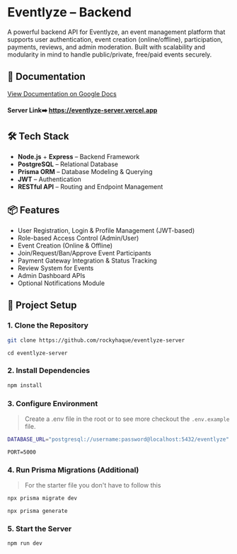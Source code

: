 # Eventlyze – Backend

A powerful backend API for Eventlyze, an event management platform that supports user authentication, event creation (online/offline), participation, payments, reviews, and admin moderation. Built with scalability and modularity in mind to handle public/private, free/paid events securely.

## 📃 Documentation

[View Documentation on Google Docs](https://docs.google.com/document/d/1f6UQgBlSqhzzRZYaLK6R0_hQVAHkPbuUWXwrNXMa3Rg/edit?usp=drive_link)

#### Server Link➡️ https://eventlyze-server.vercel.app

## 🛠 Tech Stack

- **Node.js** + **Express** – Backend Framework
- **PostgreSQL** – Relational Database
- **Prisma ORM** – Database Modeling & Querying
- **JWT** – Authentication
- **RESTful API** – Routing and Endpoint Management

## 📦 Features

- User Registration, Login & Profile Management (JWT-based)
- Role-based Access Control (Admin/User)
- Event Creation (Online & Offline)
- Join/Request/Ban/Approve Event Participants
- Payment Gateway Integration & Status Tracking
- Review System for Events
- Admin Dashboard APIs
- Optional Notifications Module

## 📁 Project Setup

### 1. Clone the Repository

```bash
git clone https://github.com/rockyhaque/eventlyze-server
```
```
cd eventlyze-server
```

### 2. Install Dependencies

```bash
npm install
```
### 3. Configure Environment
> Create a .env file in the root or to see more checkout the `.env.example` file.

```bash
DATABASE_URL="postgresql://username:password@localhost:5432/eventlyze"
```
```
PORT=5000
```

### 4. Run Prisma Migrations (Additional)
> For the starter file you don't have to follow this

```bash
npx prisma migrate dev
```
```
npx prisma generate
```

### 5. Start the Server

```bash
npm run dev
```

